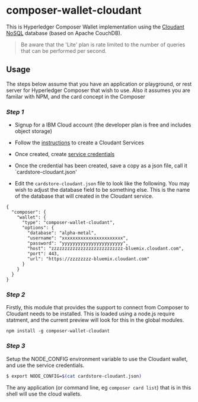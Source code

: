 # composer-wallet-cloudant

This is Hyperledger Composer Wallet implementation using the [Cloudant NoSQL](https://console.bluemix.net/docs/services/Cloudant/getting-started.html) database (based on Apache CouchDB).

> Be aware that the 'Lite' plan is rate limited to the number of queries that can be performed per second.

## Usage

The steps below assume that you have an application or playground, or rest server for Hyperledger Composer that wish to use.
Also it assumes you are familar with NPM, and the card concept in the Composer

### *Step 1*

- Signup for a IBM Cloud account (the developer plan is free and includes object storage)
- Follow the [instructions](https://console.bluemix.net/docs/services/Cloudant/tutorials/create_service.html#creating-a-cloudant-nosql-db-instance-on-ibm-cloud) to create a Cloudant Services 
- Once created, create [service credentials](https://console.bluemix.net/docs/services/Cloudant/tutorials/create_service.html#the-service-credentials) 
- Once the credential has been created, save a copy as a json file, call it `cardstore-cloudant.json'

- Edit the `cardstore-cloudant.json` file to look like the following. You may wish to adjust the database field to be something else. This is the name of the database that will created in the Cloudant service.

```
{
  "composer": {
    "wallet": {
      "type": "composer-wallet-cloudant",
      "options": {
        "database": "alpha-metal",
        "username": "xxxxxxxxxxxxxxxxxxxxxxx",
        "password": "yyyyyyyyyyyyyyyyyyyyyyy",
        "host": "zzzzzzzzzzzzzzzzzzzzzzzzzzz-bluemix.cloudant.com",
        "port": 443,
        "url": "https://zzzzzzzz-bluemix.cloudant.com"
      }
    }
  }
}

```

### *Step 2*

Firstly, this module that provides the support to connect from Composer to Cloudant needs to be installed.
This is loaded using a node.js require statment, and the current preview will look for this in the global modules. 

```
npm install -g composer-wallet-cloudant
```

### *Step 3*

Setup the NODE_CONFIG environment variable to use the Cloudant wallet, and use the service credentials.

```bash
$ export NODE_CONFIG=$(cat cardstore-cloudant.json)
```

The any application (or command line, eg `composer card list`) that is in this shell will use the cloud wallets. 
